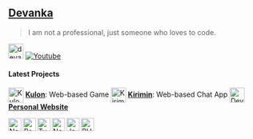 [personal]: https://devanka.id
[kulon]: https://kulon.devanka.id
[kirimin]: https://kirimin.devanka.id

## [Devanka][personal]

> I am not a professional, just someone who loves to code.

<img src="https://devanka.id/assets/devanka761_icon.png" alt="devanka761" width="30"> [![Youtube](https://img.shields.io/youtube/channel/subscribers/UC6DRs2WBcTosEKqLUbgu5xA?color=%23ff0000&label=Devanka%20761&logo=youtube&logoColor=%23ffffff&style=for-the-badge)](https://youtube.com/@devanka761)


#### Latest Projects
<img alt="Kulon Small Icon" align="center" height="30px" src="https://kulon.devanka.id/apple-icon-180x180.png"> **[Kulon][kulon]**: Web-based Game
<img alt="Kirimin Small Icon" align="center" height="30px" src="https://kirimin.devanka.id/favicon.svg"> **[Kirimin][kirimin]**: Web-based Chat App
<img alt="Devanka761 Small Icon" align="center" height="30px" src="https://devanka.id/apple-touch-icon.png"> **[Personal Website][personal]**

<img align="left" alt="Next JS" height="26px" src="https://devanka.id/assets/static/nextjs_icon.png">
<img align="left" alt="React" height="26px" src="https://devanka.id/assets/static/react_icon.png">
<img align="left" alt="Typescript" height="26px" src="https://devanka.id/assets/static/typescript_icon.png" >
<img align="left" alt="Node JS" height="26px" src="https://devanka.id/assets/static/nodejs_icon.png" >
<img align="left" alt="Javascript" height="26px" src="https://devanka.id/assets/static/javascript_icon.png" >
<img align="left" alt="PHP" height="26px" src="https://devanka.id/assets/static/php_icon.png" >